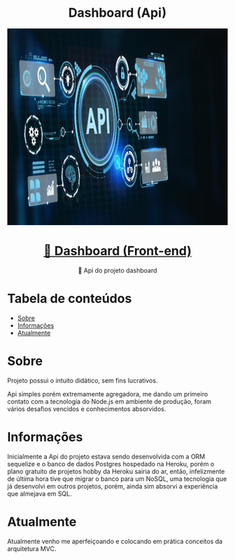 <h1 align="center">Dashboard (Api)</h1>

<p align="center">
    <img src="./image/api-image.jpg" width="1200" height="450">
</p>

<h1 align="center">
    <a href="https://github.com/MarcoLGP/dashboard-public">🔗 Dashboard (Front-end)</a>
</h1>
<p align="center">🚀 Api do projeto dashboard</p>

Tabela de conteúdos
=================
<!--ts-->
   * [Sobre](#Sobre)
   * [Informações](#Informações)
   * [Atualmente](#Atualmente)
<!--te-->

<h1 id=="Sobre">Sobre</h1>
<p>Projeto possui o intuito didático, sem fins lucrativos.</p>
<p>Api simples porém extremamente agregadora, me dando um primeiro contato com a tecnologia do Node.js em ambiente de produção, foram vários desafios vencidos e conhecimentos absorvidos.</p>

<h1 id="Informações">Informações</h1>
<p>Inicialmente a Api do projeto estava sendo desenvolvida com a ORM sequelize e o banco de dados Postgres hospedado na Heroku, porém o plano gratuito de projetos hobby da Heroku sairia do ar, então, infelizmente de última hora tive que migrar o banco para um NoSQL, uma tecnologia que já desenvolvi em outros projetos, porém, ainda sim absorvi a experiência que almejava em SQL.</p>

<h1 id="Atualmente">Atualmente</h1>
<p>Atualmente venho me aperfeiçoando e colocando em prática conceitos da arquitetura MVC.</p>